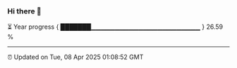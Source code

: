 ### Hi there 👋

⏳ Year progress { ███████▁▁▁▁▁▁▁▁▁▁▁▁▁▁▁▁▁▁▁▁▁▁▁ } 26.59 %

---

⏰ Updated on Tue, 08 Apr 2025 01:08:52 GMT
